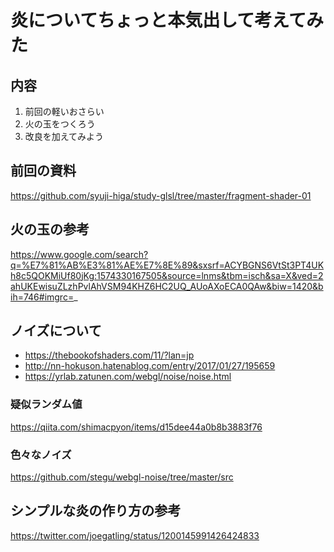 # 炎についてちょっと本気出して考えてみた

## 内容
1. 前回の軽いおさらい
2. 火の玉をつくろう
3. 改良を加えてみよう

## 前回の資料
https://github.com/syuji-higa/study-glsl/tree/master/fragment-shader-01

## 火の玉の参考
https://www.google.com/search?q=%E7%81%AB%E3%81%AE%E7%8E%89&sxsrf=ACYBGNS6VtSt3PT4UKh8c5QOKMiUf80jKg:1574330167505&source=lnms&tbm=isch&sa=X&ved=2ahUKEwisuZLzhPvlAhVSM94KHZ6HC2UQ_AUoAXoECA0QAw&biw=1420&bih=746#imgrc=_

## ノイズについて
- https://thebookofshaders.com/11/?lan=jp
- http://nn-hokuson.hatenablog.com/entry/2017/01/27/195659
- https://yrlab.zatunen.com/webgl/noise/noise.html

### 疑似ランダム値
https://qiita.com/shimacpyon/items/d15dee44a0b8b3883f76

### 色々なノイズ
https://github.com/stegu/webgl-noise/tree/master/src

## シンプルな炎の作り方の参考
https://twitter.com/joegatling/status/1200145991426424833
